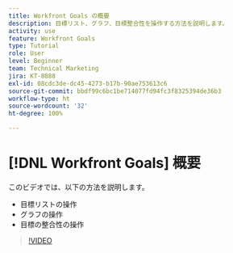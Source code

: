 ```yaml
---
title: Workfront Goals の概要
description: 目標リスト、グラフ、目標整合性を操作する方法を説明します。
activity: use
feature: Workfront Goals
type: Tutorial
role: User
level: Beginner
team: Technical Marketing
jira: KT-8888
exl-id: 08cdc3de-dc45-4273-b17b-90ae753613c6
source-git-commit: bbdf99c6bc1be714077fd94fc3f8325394de36b3
workflow-type: ht
source-wordcount: '32'
ht-degree: 100%

---
```


# [!DNL Workfront Goals] 概要

このビデオでは、以下の方法を説明します。

* 目標リストの操作
* グラフの操作
* 目標の整合性の操作

>[!VIDEO](https://video.tv.adobe.com/v/3421297/?quality=12&learn=on&enablevpops=1&captions=jpn)
